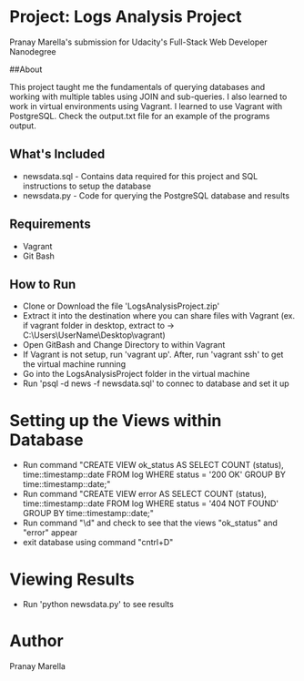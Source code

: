 # Project: Logs Analysis Project

Pranay Marella's submission for Udacity's Full-Stack Web Developer Nanodegree

##About

This project taught me the fundamentals of querying databases and working with multiple tables using JOIN and sub-queries. I also learned to work in virtual environments using Vagrant. I learned to use Vagrant with PostgreSQL. Check the output.txt file for an example of the programs output.

## What's Included

* newsdata.sql - Contains data required for this project and SQL instructions to setup the database
* newsdata.py - Code for querying the PostgreSQL database and results

## Requirements

* Vagrant
* Git Bash

## How to Run

* Clone or Download the file 'LogsAnalysisProject.zip'
* Extract it into the destination where you can share files with Vagrant (ex. if vagrant folder in desktop, extract to -> C:\Users\UserName\Desktop\vagrant\)
* Open GitBash and Change Directory to within Vagrant
* If Vagrant is not setup, run 'vagrant up'. After, run 'vagrant ssh' to get the virtual machine running
* Go into the LogsAnalysisProject folder in the virtual machine
* Run 'psql -d news -f newsdata.sql' to connec to database and set it up

# Setting up the Views within Database

* Run command "CREATE VIEW ok_status AS SELECT COUNT (status), time::timestamp::date FROM log WHERE status = '200 OK' GROUP BY time::timestamp::date;"
* Run command "CREATE VIEW error AS SELECT COUNT (status), time::timestamp::date FROM log WHERE status = '404 NOT FOUND' GROUP BY time::timestamp::date;"
* Run command "\d" and check to see that the views "ok_status" and "error" appear
* exit database using command "cntrl+D"

# Viewing Results

* Run 'python newsdata.py' to see results

# Author

Pranay Marella
